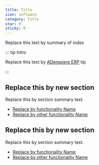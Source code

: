 ```yaml
---
title: Title
icon: software
category: Title
star: 9
sticky: 9
---
```


Replace this text by summary of index

::: tip Intro

Replace this text by [ADempiere ERP](http://adempiere.net/) tip

:::

## Replace this by new section
Replace this by section summary text.

- [Replace by functionality Name](replace-by-folder-name)
- [Replace by other functionality Name](replace-by-oter-folder-name)

## Replace this by new section
Replace this by section summary text.

- [Replace by functionality Name](replace-by-folder-name)
- [Replace by other functionality Name](replace-by-oter-folder-name)
